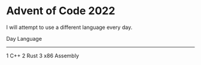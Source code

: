 Advent of Code 2022
===================

I will attempt to use a different language every day.

Day   Language
---   ------------
1     C++
2     Rust
3     x86 Assembly
